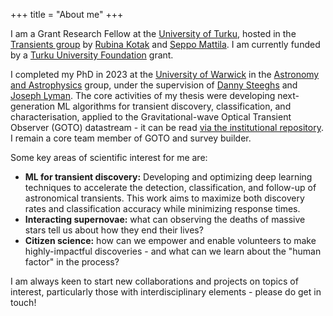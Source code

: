 +++
title = "About me"
+++

I am a Grant Research Fellow at the [University of Turku](https://utu.fi/en), hosted in the [Transients group](https://sites.utu.fi/sne/) by [Rubina Kotak](https://www.utu.fi/en/people/rubina-kotak) and [Seppo Mattila](https://www.utu.fi/en/people/seppo-mattila). I am currently funded by a [Turku University Foundation](https://www.yliopistosaatio.fi/en/home/) grant.

I completed my PhD in 2023 at the [University of Warwick](https://warwick.ac.uk) in the [Astronomy and Astrophysics](https://warwick.ac.uk/fac/sci/physics/research/astro/) group, under the supervision of [Danny Steeghs](https://warwick.ac.uk/fac/sci/physics/research/astro/people/steeghs/) and [Joseph Lyman](https://warwick.ac.uk/fac/sci/physics/research/astro/people/lyman). The core activities of my thesis were developing next-generation ML algorithms for transient discovery, classification, and characterisation, applied to the Gravitational-wave Optical Transient Observer (GOTO) datastream - it can be read [via the institutional repository](https://wrap.warwick.ac.uk/id/eprint/182423/). I remain a core team member of GOTO and survey builder.

Some key areas of scientific interest for me are:
* **ML for transient discovery:** Developing and optimizing deep learning techniques to accelerate the detection, classification, and follow-up of astronomical transients. This work aims to maximize both discovery rates and classification accuracy while minimizing response times.
* **Interacting supernovae:** what can observing the deaths of massive stars tell us about how they end their lives? 
* **Citizen science:** how can we empower and enable volunteers to make highly-impactful discoveries - and what can we learn about the "human factor" in the process?

I am always keen to start new collaborations and projects on topics of interest, particularly those with interdisciplinary elements - please do get in touch!
